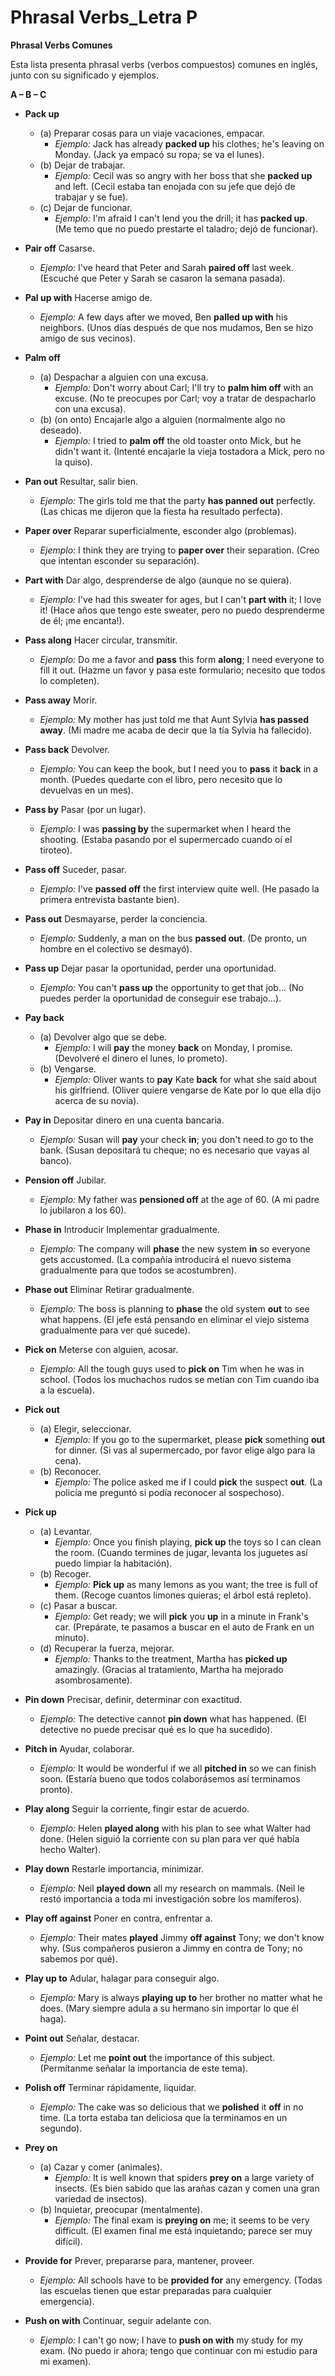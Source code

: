 # Phrasal Verbs_Letra P



**Phrasal Verbs Comunes**

Esta lista presenta phrasal verbs (verbos compuestos) comunes en inglés, junto con su significado y ejemplos.

**A – B – C**

*   **Pack up**

    *   (a) Preparar cosas para un viaje vacaciones, empacar.
        *   *Ejemplo:* Jack has already **packed up** his clothes; he's leaving on Monday. (Jack ya empacó su ropa; se va el lunes).
    *   (b) Dejar de trabajar.
        *   *Ejemplo:* Cecil was so angry with her boss that she **packed up** and left. (Cecil estaba tan enojada con su jefe que dejó de trabajar y se fue).
    *   (c) Dejar de funcionar.
        *   *Ejemplo:* I'm afraid I can't lend you the drill; it has **packed up**. (Me temo que no puedo prestarte el taladro; dejó de funcionar).

*   **Pair off**    Casarse.
    *   *Ejemplo:* I've heard that Peter and Sarah **paired off** last week. (Escuché que Peter y Sarah se casaron la semana pasada).

*   **Pal up with**    Hacerse amigo de.
    *   *Ejemplo:* A few days after we moved, Ben **palled up with** his neighbors. (Unos días después de que nos mudamos, Ben se hizo amigo de sus vecinos).

*   **Palm off**
    *   (a) Despachar a alguien con una excusa.
        *   *Ejemplo:* Don't worry about Carl; I'll try to **palm him off** with an excuse. (No te preocupes por Carl; voy a tratar de despacharlo con una excusa).
    *   (b) (on onto) Encajarle algo a alguien (normalmente algo no deseado).
        *   *Ejemplo:* I tried to **palm off** the old toaster onto Mick, but he didn't want it. (Intenté encajarle la vieja tostadora a Mick, pero no la quiso).

*   **Pan out**    Resultar, salir bien.
    *   *Ejemplo:* The girls told me that the party **has panned out** perfectly. (Las chicas me dijeron que la fiesta ha resultado perfecta).

*   **Paper over**    Reparar superficialmente, esconder algo (problemas).
    *   *Ejemplo:* I think they are trying to **paper over** their separation. (Creo que intentan esconder su separación).

*   **Part with**    Dar algo, desprenderse de algo (aunque no se quiera).
    *   *Ejemplo:* I've had this sweater for ages, but I can't **part with** it; I love it! (Hace años que tengo este sweater, pero no puedo desprenderme de él; ¡me encanta!).

*   **Pass along**    Hacer circular, transmitir.
    *   *Ejemplo:* Do me a favor and **pass** this form **along**; I need everyone to fill it out. (Hazme un favor y pasa este formulario; necesito que todos lo completen).

*   **Pass away**    Morir.
    *   *Ejemplo:* My mother has just told me that Aunt Sylvia **has passed away**. (Mi madre me acaba de decir que la tía Sylvia ha fallecido).

*   **Pass back**    Devolver.
    *   *Ejemplo:* You can keep the book, but I need you to **pass** it **back** in a month. (Puedes quedarte con el libro, pero necesito que lo devuelvas en un mes).

*   **Pass by**    Pasar (por un lugar).
    *   *Ejemplo:* I was **passing by** the supermarket when I heard the shooting. (Estaba pasando por el supermercado cuando oí el tiroteo).

*   **Pass off**    Suceder, pasar.
    *   *Ejemplo:* I've **passed off** the first interview quite well. (He pasado la primera entrevista bastante bien).

*   **Pass out**    Desmayarse, perder la conciencia.
    *   *Ejemplo:* Suddenly, a man on the bus **passed out**. (De pronto, un hombre en el colectivo se desmayó).

*   **Pass up**    Dejar pasar la oportunidad, perder una oportunidad.
    *   *Ejemplo:* You can't **pass up** the opportunity to get that job... (No puedes perder la oportunidad de conseguir ese trabajo...).

*   **Pay back**
    *   (a) Devolver algo que se debe.
        *   *Ejemplo:* I will **pay** the money **back** on Monday, I promise. (Devolveré el dinero el lunes, lo prometo).
    *   (b) Vengarse.
        *   *Ejemplo:* Oliver wants to **pay** Kate **back** for what she said about his girlfriend. (Oliver quiere vengarse de Kate por lo que ella dijo acerca de su novia).

*   **Pay in**    Depositar dinero en una cuenta bancaria.
    *   *Ejemplo:* Susan will **pay** your check **in**; you don't need to go to the bank. (Susan depositará tu cheque; no es necesario que vayas al banco).

*   **Pension off**    Jubilar.
    *   *Ejemplo:* My father was **pensioned off** at the age of 60. (A mi padre lo jubilaron a los 60).

*   **Phase in**    Introducir Implementar gradualmente.
    *   *Ejemplo:* The company will **phase** the new system **in** so everyone gets accustomed. (La compañía introducirá el nuevo sistema gradualmente para que todos se acostumbren).

*   **Phase out**    Eliminar Retirar gradualmente.
    *   *Ejemplo:* The boss is planning to **phase** the old system **out** to see what happens. (El jefe está pensando en eliminar el viejo sistema gradualmente para ver qué sucede).

*   **Pick on**    Meterse con alguien, acosar.
    *   *Ejemplo:* All the tough guys used to **pick on** Tim when he was in school. (Todos los muchachos rudos se metían con Tim cuando iba a la escuela).

*   **Pick out**
    *   (a) Elegir, seleccionar.
        *   *Ejemplo:* If you go to the supermarket, please **pick** something **out** for dinner. (Si vas al supermercado, por favor elige algo para la cena).
    *   (b) Reconocer.
        *   *Ejemplo:* The police asked me if I could **pick** the suspect **out**. (La policía me preguntó si podía reconocer al sospechoso).

*   **Pick up**
    *   (a) Levantar.
        *   *Ejemplo:* Once you finish playing, **pick up** the toys so I can clean the room. (Cuando termines de jugar, levanta los juguetes así puedo limpiar la habitación).
    *   (b) Recoger.
        *   *Ejemplo:* **Pick up** as many lemons as you want; the tree is full of them. (Recoge cuantos limones quieras; el árbol está repleto).
    *   (c) Pasar a buscar.
        *   *Ejemplo:* Get ready; we will **pick** you **up** in a minute in Frank's car. (Prepárate, te pasamos a buscar en el auto de Frank en un minuto).
    *   (d) Recuperar la fuerza, mejorar.
        *   *Ejemplo:* Thanks to the treatment, Martha has **picked up** amazingly. (Gracias al tratamiento, Martha ha mejorado asombrosamente).

*   **Pin down**    Precisar, definir, determinar con exactitud.
    *   *Ejemplo:* The detective cannot **pin down** what has happened. (El detective no puede precisar qué es lo que ha sucedido).

*   **Pitch in**    Ayudar, colaborar.
    *   *Ejemplo:* It would be wonderful if we all **pitched in** so we can finish soon. (Estaría bueno que todos colaborásemos así terminamos pronto).

*   **Play along**    Seguir la corriente, fingir estar de acuerdo.
    *   *Ejemplo:* Helen **played along** with his plan to see what Walter had done. (Helen siguió la corriente con su plan para ver qué había hecho Walter).

*   **Play down**    Restarle importancia, minimizar.
    *   *Ejemplo:* Neil **played down** all my research on mammals. (Neil le restó importancia a toda mi investigación sobre los mamíferos).

*   **Play off against**    Poner en contra, enfrentar a.
    *   *Ejemplo:* Their mates **played** Jimmy **off against** Tony; we don't know why. (Sus compañeros pusieron a Jimmy en contra de Tony; no sabemos por qué).

*   **Play up to**    Adular, halagar para conseguir algo.
    *   *Ejemplo:* Mary is always **playing up to** her brother no matter what he does. (Mary siempre adula a su hermano sin importar lo que él haga).

*   **Point out**    Señalar, destacar.
    *   *Ejemplo:* Let me **point out** the importance of this subject. (Permítanme señalar la importancia de este tema).

*   **Polish off**    Terminar rápidamente, liquidar.
    *   *Ejemplo:* The cake was so delicious that we **polished** it **off** in no time. (La torta estaba tan deliciosa que la terminamos en un segundo).

*   **Prey on**
    *   (a) Cazar y comer (animales).
        *   *Ejemplo:* It is well known that spiders **prey on** a large variety of insects. (Es bien sabido que las arañas cazan y comen una gran variedad de insectos).
    *   (b) Inquietar, preocupar (mentalmente).
        *   *Ejemplo:* The final exam is **preying on** me; it seems to be very difficult. (El examen final me está inquietando; parece ser muy difícil).

*   **Provide for**    Prever, prepararse para, mantener, proveer.
    *   *Ejemplo:* All schools have to be **provided for** any emergency. (Todas las escuelas tienen que estar preparadas para cualquier emergencia).

*   **Push on with**    Continuar, seguir adelante con.
    *   *Ejemplo:* I can't go now; I have to **push on with** my study for my exam. (No puedo ir ahora; tengo que continuar con mi estudio para mi examen).
